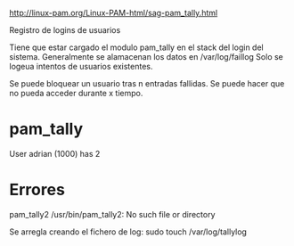 http://linux-pam.org/Linux-PAM-html/sag-pam_tally.html

Registro de logins de usuarios

Tiene que estar cargado el modulo pam_tally en el stack del login del sistema.
Generalmente se alamacenan los datos en /var/log/faillog
Solo se logeua intentos de usuarios existentes.

Se puede bloquear un usuario tras n entradas fallidas. Se puede hacer que no pueda acceder durante x tiempo.

# pam_tally
User adrian (1000) has 2




# Errores
pam_tally2
/usr/bin/pam_tally2: No such file or directory

Se arregla creando el fichero de log:
sudo touch /var/log/tallylog
